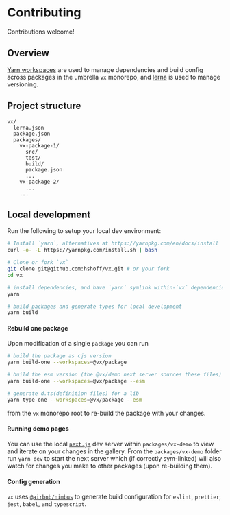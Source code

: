# Contributing

Contributions welcome!

## Overview

[Yarn workspaces](https://yarnpkg.com/lang/en/docs/workspaces/) are used to manage dependencies and
build config across packages in the umbrella `vx` monorepo, and
[lerna](https://github.com/lerna/lerna/) is used to manage versioning.

## Project structure

```
vx/
  lerna.json
  package.json
  packages/
    vx-package-1/
      src/
      test/
      build/
      package.json
      ...
    vx-package-2/
      ...
    ...
```

## Local development

Run the following to setup your local dev environment:

```sh
# Install `yarn`, alternatives at https://yarnpkg.com/en/docs/install
curl -o- -L https://yarnpkg.com/install.sh | bash

# Clone or fork `vx`
git clone git@github.com:hshoff/vx.git # or your fork
cd vx

# install dependencies, and have `yarn` symlink within-`vx` dependencies
yarn

# build packages and generate types for local development
yarn build
```

#### Rebuild one package

Upon modification of a single `package` you can run

```sh
# build the package as cjs version
yarn build-one --workspaces=@vx/package

# build the esm version (the @vx/demo next server sources these files)
yarn build-one --workspaces=@vx/package --esm

# generate d.ts(definition files) for a lib
yarn type-one --workspaces=@vx/package --esm
```

from the `vx` monorepo root to re-build the package with your changes.

#### Running demo pages

You can use the local [`next.js`](https://nextjs.org) dev server within `packages/vx-demo` to view
and iterate on your changes in the gallery. From the `packages/vx-demo` folder run `yarn dev` to
start the next server which (if correctly sym-linked) will also watch for changes you make to other
packages (upon re-building them).

#### Config generation

`vx` uses [`@airbnb/nimbus`](https://github.com/airbnb/nimbus) to generate build configuration for
`eslint`, `prettier`, `jest`, `babel`, and `typescript`.
